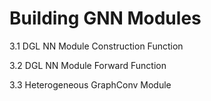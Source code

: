 # Building GNN Modules

3.1 DGL NN Module Construction Function

3.2 DGL NN Module Forward Function

3.3 Heterogeneous GraphConv Module
